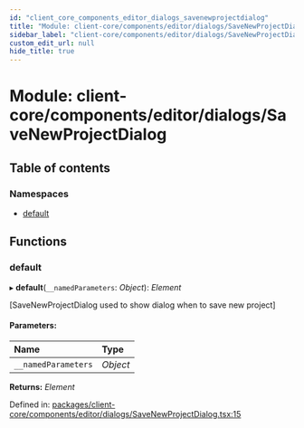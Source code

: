 ```yaml
---
id: "client_core_components_editor_dialogs_savenewprojectdialog"
title: "Module: client-core/components/editor/dialogs/SaveNewProjectDialog"
sidebar_label: "client-core/components/editor/dialogs/SaveNewProjectDialog"
custom_edit_url: null
hide_title: true
---
```


# Module: client-core/components/editor/dialogs/SaveNewProjectDialog

## Table of contents

### Namespaces

- [default](client_core_components_editor_dialogs_savenewprojectdialog.default.md)

## Functions

### default

▸ **default**(`__namedParameters`: *Object*): *Element*

[SaveNewProjectDialog used to show dialog when to save new project]

#### Parameters:

Name | Type |
:------ | :------ |
`__namedParameters` | *Object* |

**Returns:** *Element*

Defined in: [packages/client-core/components/editor/dialogs/SaveNewProjectDialog.tsx:15](https://github.com/xr3ngine/xr3ngine/blob/9d253dc38/packages/client-core/components/editor/dialogs/SaveNewProjectDialog.tsx#L15)
